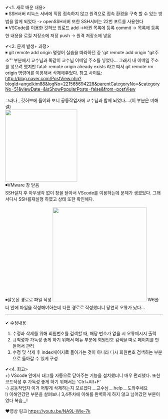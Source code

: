 
✔<1. 새로 배운 내용><br>
◾ SSH서버
리눅스 서버에 직접 접속하지 않고 원격으로 접속 환경을 구축 할 수 있는 방법을 알게 되었다 -> openSSH서버
또한 SSH서버는 22번 포트를 사용한다<br>
◾ VSCode를 이용한 깃허브 업로드
add ->바뀐 목록에 등록
commit -> 목록에 등록한 내용을 로컬 저장소에 저장
push -> 원격 저장소에 넣음

✔<2. 문제 발생+ 과정><br>
 ◾ git remote add origin 명령어
실습을 따라하던 중 'git remote add origin "git주소"' 부분에서 교수님과 똑같이 교수님 이메일 주소를 넣었다...
그래서 내 이메일 주소를 넣으려 했지만 fatal: remote origin already exists 라고 떠서<bold> git remote rm origin 명령어를 이용해서 삭제해주었다.
참고 사이트: http://blog.naver.com/PostView.nhn?blogId=angelkim88&logNo=221565694228&parentCategoryNo=&categoryNo=51&viewDate=&isShowPopularPosts=false&from=postView<br>
<br>
그러나 , 깃허브에 들어와 보니 공동작업자에 교수님과 함께 되었다....(이 부분은 미해결)<br>
 <img src="https://user-images.githubusercontent.com/53109557/95683311-70c1bb80-0c25-11eb-81e4-e47af5f6dc50.JPG" width=230 heigh =230>
<br>
◾VMware 창 닫음<br>
SSH설치 후 아무생각 없이 창을 닫아서 VScode를 이용하는데 문제가 생겼었다. 그래서다시 SSH를재실행 하였고 상태 또한 확인해다.<br>
<br>
◾잘못된 경로로 파일 작성
<img src="https://user-images.githubusercontent.com/53109557/95683535-e2e6d000-0c26-11eb-948e-5e4bf849a550.JPG"  width=300 heigh =100>
W6폴더 안에 파일을 작성해야하는데 다른 경로로 작성했더니 당연히 오류가 났다... <br>
 
  --------------------------------------------------------------------------------------------------------------------------------------------
  ✔ 수정내용<br>
  1. 수정과 삭제를 위해 회원번호를 검색할 때, 해당 번호가 없을 시 오류메시지 출력
  2. 규칙성과 가독성 좋게 하기 위해서 메뉴 부분에 회원번호 검색을 따로 페이지를 만들어서 관리
  3. 수정 및 삭제 후 index페이지로 돌아가는 것이 아니라 다시 회원번호 검색하는 부분으로 돌아갈 수 있게 구성

✔<4. 회고><br>
+) VScode 안에서 태그를 자동으로 닫아주는 기능을 설치했더니 매우 편리했다. 또한 코드작성 후 가독성 좋게 하기 위해서는 'Ctrl+Alt+F'<br>
-) 공동작업자 이거 어떻게 삭제하는지 모르겠다....교수님....help....도와주세요<br>
!) 이해안갔던 부분을 살펴보니 3,4주차에 이해를 완벽하게 하지 않고 넘어갔던 부분이었다 복습,,,!<br>

❤영상 링크 https://youtu.be/NA9L-Wle-7k

